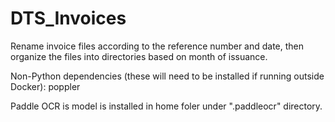 # DTS_Invoices

Rename invoice files according to the reference number and date, then organize the files into directories based on month of issuance.

Non-Python dependencies (these will need to be installed if running outside Docker):
poppler

Paddle OCR is model is installed in home foler under ".paddleocr" directory.
